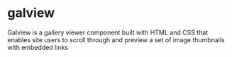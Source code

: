 # galview
Galview is a gallery viewer component built with HTML and CSS that enables site users to scroll through and preview a set of image thumbnails with embedded links
